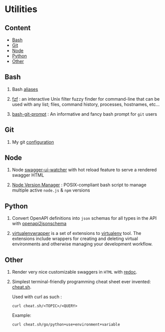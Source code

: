 # Utilities

## Content
* [Bash](#bash)
* [Git](#git)
* [Node](#node)
* [Python](#python)
* [Other](#other)

## Bash
<ol>
<li>

 Bash [aliases](./.bash_aliases)

<li>

 [fzf](https://github.com/junegunn/fzf) : an interactive Unix filter fuzzy finder for command-line that can be used with any list; files, command history, processes, hostnames, etc...

<li>

 [bash-git-prompt](https://github.com/magicmonty/bash-git-prompt) : An informative and fancy bash prompt for `git` users
</ol>

## Git
<ol>
<li> 

My git [configuration](./.gitconfig)
</ol>

## Node
<ol>
<li> 

Node [swagger-ui-watcher](https://github.com/moon0326/swagger-ui-watcher) with hot reload feature to serve a rendered swagger HTML

<li> 

[Node Version Manager](https://github.com/nvm-sh/nvm) : POSIX-compliant bash script to manage multiple active `node.js` & `npm` versions
</ol>

## Python
<ol>
<li> 

Convert OpenAPI definitions into `json` schemas for all types in the API with [openapi2jsonschema](https://github.com/instrumenta/openapi2jsonschema)

<li> 

[virtualenvwrapper](https://virtualenvwrapper.readthedocs.io/en/latest/) is a set of extensions to [virtualenv](https://virtualenv.pypa.io/en/latest/) tool. The extensions include wrappers for creating and deleting virtual environments and otherwise managing your development workflow.
</ol>

## Other
<ol>
<li> 

Render very nice customizable swaggers in `HTML` with [redoc](https://github.com/Redocly/redoc).

<li>

 Simplest terminal-friendly programming cheat sheet ever invented: [cheat.sh](https://cheat.sh/). 
    
Used with curl as such : 
    
```
curl cheat.sh/<TOPIC>/<QUERY>
```

Example: 

```
curl cheat.sh/go/python+use+environment+variable
```
<ol>